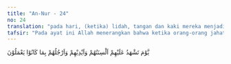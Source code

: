 ```yaml
---
title: "An-Nur - 24"
no: 24
translation: "pada hari, (ketika) lidah, tangan dan kaki mereka menjadi saksi atas mereka terhadap apa yang dahulu mereka kerjakan."
tafsir: "Pada ayat ini Allah menerangkan bahwa ketika orang-orang jahat yang bergelimang dosa di dunia akan diazab di akhirat nanti, mereka membantah dan mengingkari perbuatan jahat mereka, maka anggota tubuhnya menjadi saksi. Lidah, tangan dan kaki mereka menjadi saksi dan menceritakan apa-apa yang telah dikerjakan di dunia. Dengan kekuasaan Allah anggota-anggota tubuh itu bisa berbicara dan bercerita, sebagaimana firman Allah:\n\nDan mereka berkata kepada kulit mereka, \"Mengapa kamu menjadi saksi terhadap kami?\" (Kulit) mereka menjawab, \"Yang menjadikan kami dapat berbicara adalah Allah, yang (juga) menjadikan segala sesuatu dapat\n\nberbicara. (Fussilat/41: 21)\n\nDan sabda Rasulullah saw: \n\nPada hari Kiamat nanti, diperkenalkanlah orang kafir dengan perbuatannya. Ia menyangkal dan membantah (tidak mengakui perbuatannya itu). Dikatakan kepadanya, \"Mereka tetanggamu menjadi saksi atas perbuatanmu itu.\" Jawabnya, \"Mereka itu dusta.\" Dikatakan lagi, \"Keluargamu dan karib keluargamu menjadi saksi.\" Jawabnya, \"Mereka juga itu bohong.\" Saksi-saksi itu disuruh bersumpah. Mereka bersumpah (memperkuat kesaksian mereka) kemudian Allah menutup persoalan orang-orang kafir itu dan bersaksilah lidah, tangan dan kaki mereka, lalu mereka dimasukkan ke dalam neraka. (Riwayat Ibnu Abi hatim dan Ibnu Jarir dari Abu Sa'id al- Khudri)\n\nSebagian ahli tafsir memberi penjelasan bahwa kesaksian yang dimaksud di sini bukan berupa ucapan, tetapi kesaksian berupa gerakan. Kalau mengenai ucapannya, lidahnya yang bergerak. Kalau mengenai perbuatan tangan atau kaki, bergeraklah tangan dan kaki sesuai dengan apa yang telah diperbuatnya di dunia."
---
```


يَّوْمَ تَشْهَدُ عَلَيْهِمْ اَلْسِنَتُهُمْ وَاَيْدِيْهِمْ وَاَرْجُلُهُمْ بِمَا كَانُوْا يَعْمَلُوْنَ
